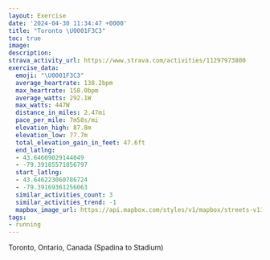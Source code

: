 ```yaml
---
layout: Exercise
date: '2024-04-30 11:34:47 +0000'
title: "Toronto \U0001F3C3"
toc: true
image:
description:
strava_activity_url: https://www.strava.com/activities/11297973800
exercise_data:
  emoji: "\U0001F3C3"
  average_heartrate: 138.2bpm
  max_heartrate: 158.0bpm
  average_watts: 292.1W
  max_watts: 447W
  distance_in_miles: 2.47mi
  pace_per_mile: 7m58s/mi
  elevation_high: 87.8m
  elevation_low: 77.7m
  total_elevation_gain_in_feet: 47.6ft
  end_latlng:
  - 43.64609029144049
  - -79.39185571856797
  start_latlng:
  - 43.646223060786724
  - -79.39169361256063
  similar_activities_count: 3
  similar_activities_trend: -1
  mapbox_image_url: https://api.mapbox.com/styles/v1/mapbox/streets-v11/static/path-5+787af2-1.0(oikiGbvqcNpBe%40t%40W%60%40SpBq%40JGNAtBu%40zC_AhAUrBcAtAk%40pBi%40l%40IFDLPHA%5EU~%40Uj%40Qb%40WbAY%5COLAJ%3FJHLx%40FJB%40LAr%40%5BLAJ%40BBDPBtAZbGLbENhCHrCLnBF%5ELf%40Th%40t%40%60A%5Et%40d%40b%40%5E%60B~BtFr%40nAj%40rAc%40u%40sDaI%5Bw%40Mo%40Oc%40g%40m%40%5Bo%40k%40u%40Ys%40K_%40Ec%40%3Fs%40%5BiGAu%40a%40qH%3Fs%40WaECUGIICK%40u%40XSBKGGBUeAk%40LoAb%40gAf%40wAb%40QBUMK%3F_Bh%40s%40RcBr%40c%40LmAj%40qALa%40JmC%7C%40WLM%40i%40N%7DAl%40iBv%40gAV),pin-s-s+e5b22e(-79.39442,43.64456),pin-s-f+89ae00(-79.39435,43.64426)/auto/800x800?access_token=pk.eyJ1Ijoiam9zaGJlY2ttYW4iLCJhIjoiY205eWR2aDd1MWZ6djJrbXc4a3M0bWZleiJ9.XiG9OWkNcZk2QzjJbxLB4A
tags:
- running
---
```




Toronto, Ontario, Canada (Spadina to Stadium)
